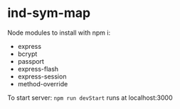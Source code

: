 # ind-sym-map

Node modules to install with npm i:
* express
* bcrypt
* passport
* express-flash
* express-session
* method-override

To start server:
```npm run devStart```
runs at localhost:3000